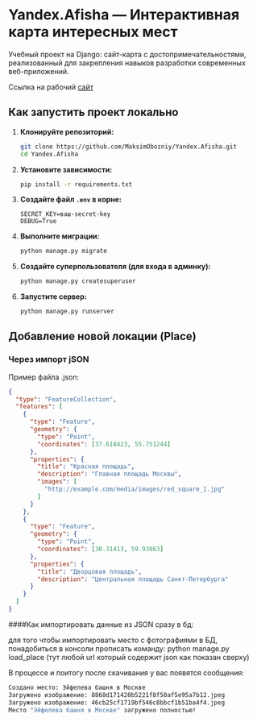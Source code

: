 # Yandex.Afisha — Интерактивная карта интересных мест 
Учебный проект на Django: сайт-карта с достопримечательностями, реализованный для закрепления навыков разработки современных веб-приложений.

Ссылка на рабочий [сайт](https://maksimoboznyi.pythonanywhere.com/)

##  Как запустить проект локально

1. **Клонируйте репозиторий:**
    ```bash
    git clone https://github.com/MaksimObozniy/Yandex.Afisha.git
    cd Yandex.Afisha
    ```

2. **Установите зависимости:**
    ```bash
    pip install -r requirements.txt
    ```

3. **Создайте файл `.env` в корне:**
    ```env
    SECRET_KEY=ваш-secret-key
    DEBUG=True
    ```

4. **Выполните миграции:**
    ```bash
    python manage.py migrate
    ```

5. **Создайте суперпользователя (для входа в админку):**
    ```bash
    python manage.py createsuperuser
    ```

6. **Запустите сервер:**
    ```bash
    python manage.py runserver
    ```

## Добавление новой локации (Place)

### Через импорт jSON

Пример файла .json:

```json
{
  "type": "FeatureCollection",
  "features": [
    {
      "type": "Feature",
      "geometry": {
        "type": "Point",
        "coordinates": [37.618423, 55.751244]
      },
      "properties": {
        "title": "Красная площадь",
        "description": "Главная площадь Москвы",
        "images": [
          "http://example.com/media/images/red_square_1.jpg"
        ]
      }
    },
    {
      "type": "Feature",
      "geometry": {
        "type": "Point",
        "coordinates": [30.31413, 59.93863]
      },
      "properties": {
        "title": "Дворцовая площадь",
        "description": "Центральная площадь Санкт-Петербурга"
      }
    }
  ]
}
```

####Как импортировать данные из JSON сразу в бд:

для того чтобы импортировать место с фотографиями в БД, понадобиться в консоли прописать команду: python manage.py load_place (тут любой url который содержит json как показан сверху)

В процессе и поитогу после скачивания у вас появятся сообщения:

```bash
Создано место: Эйфелева башня в Москве
Загружено изображение: 8868d171420b5221f8f50af5e95a7b12.jpeg
Загружено изображение: 46cb25cf1719bf546c8bbcf1b51ba4f4.jpeg
Место "Эйфелева башня в Москве" загружено полностью!
```